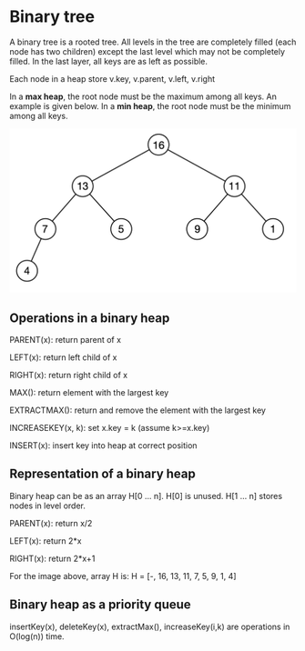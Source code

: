 # Binary tree

A binary tree is a rooted tree. All levels in the tree are completely filled (each node has two children) except the last level which may not be completely filled. In the last layer, all keys are as left as possible.

Each node in a heap store v.key, v.parent, v.left, v.right

In a **max heap**, the root node must be the maximum among all keys. An example is given below. In a **min heap**, the root node must be the minimum among all keys.

![heap1](heap1.png)



## Operations in a binary heap

PARENT(x): return parent of x

LEFT(x): return left child of x

RIGHT(x): return right child of x

MAX(): return element with the largest key

EXTRACTMAX(): return and remove the element with the largest key

INCREASEKEY(x, k): set x.key = k (assume k>=x.key)

INSERT(x): insert key into heap at correct position

## Representation of a binary heap

Binary heap can be as an array H[0 ... n]. H[0] is unused. H[1 ... n] stores nodes in level order.

PARENT(x): return x/2

LEFT(x): return 2*x

RIGHT(x): return 2*x+1

For the image above, array H is: H = [-, 16, 13, 11, 7, 5, 9, 1, 4]


## Binary heap as a priority queue
insertKey(x), deleteKey(x), extractMax(), increaseKey(i,k) are operations in O(log(n)) time.